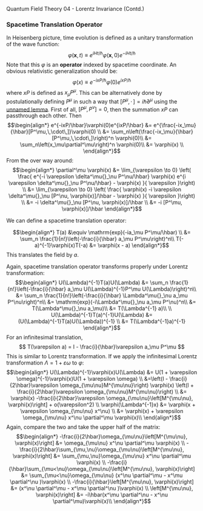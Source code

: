 Quantum Field Theory 04 - Lorentz Invariance (Contd.)

### Spacetime Translation Operator
In Heisenberg picture, time evolution is defined as a unitary transformation
of the wave function:
$$
\varphi(\mathbf x, t) \equiv e^{iHt/\hbar}\varphi(\mathbf x,0)e^{-iHt/\hbar}
$$
Note that this $\varphi$ is an **operator** indexed by spacetime coordinate.
An obvious relativistic generalization should be:
$$
\varphi(x) \equiv e^{-ixP/\hbar}\varphi(0)e^{ixP/\hbar}
$$
where $xP$ is defined as $x_\mu P^\mu$. This can be alternatively done by
postulationally defining $P^\mu$ in such a way that
$[P^\mu,\,\cdot\,]=i\hbar\partial^\mu$ using the
[unnamed lemma](?page=standard-operator-identity). First of all, $[P^\mu,P^\nu]=0$,
then the summation $xP$ can passthrough each other. Then
$$\begin{align*}
e^{-ixP/\hbar}\varphi(0)e^{ixP/\hbar}
&= e^{\frac{-ix_\mu}{\hbar}[P^\mu,\,\cdot\,]}\varphi(0) \\
&= \sum_n\left(\frac{-ix_\mu}{\hbar}[P^\mu,\,\cdot\,]\right)^n \varphi(0)\\
&= \sum_n\left(x_\mu\partial^\mu\right)^n \varphi(0)\\
&= \varphi(x) \\
\end{align*}$$
From the over way around:
$$\begin{align*}
\partial^\mu \varphi(x) &= \lim_{\varepsilon \to 0} \left(
    \frac{
        e^{-i \varepsilon \delta^\mu{}_\nu P^\nu/\hbar}
        \varphi(x)
        e^{i \varepsilon \delta^\mu{}_\nu P^\nu/\hbar}
        - \varphi(x)
    }{
        \varepsilon
    }\right) \\
 &= \lim_{\varepsilon \to 0} \left(
    \frac{
        \varphi(x)
        -i \varepsilon \delta^\mu{}_\nu [P^\nu, \varphi(x)]/\hbar
        - \varphi(x)
    }{
        \varepsilon
    }\right) \\
 &= -i \delta^\mu{}_\nu [P^\nu, \varphi(x)]/\hbar \\
 &= -i [P^\mu, \varphi(x)]/\hbar
\end{align*}$$

We can define a spacetime translation operator:

$$\begin{align*}
T(a) &\equiv \mathrm{exp}(-ia_\mu P^\mu/\hbar) \\
    &= \sum_n \frac{1}{n!}\left(-\frac{i}{\hbar} a_\mu P^\mu\right)^n\\
T(-a)^{-1}\varphi(x)T(-a) &= \varphi(x - a)
\end{align*}$$
This translates the field by $a$.

Again, spacetime translation operator transforms properly under Lorentz transformation:
$$\begin{align*}
U(\Lambda)^{-1}T(a)U(\Lambda) &= \sum_n \frac{1}{n!}\left(-\frac{i}{\hbar} a_\mu U(\Lambda)^{-1}P^\mu U(\Lambda)\right)^n\\
    &= \sum_n \frac{1}{n!}\left(-\frac{i}{\hbar} \Lambda^\mu{}_\nu a_\mu P^\nu\right)^n\\
    &= \mathrm{exp}(-i\Lambda^\mu{}_\nu a_\mu P^\nu)^n\\
    &= T(\Lambda^\mu{}_\nu a_\mu)\\
    &= T(\Lambda^{-1} a)\\
\\
U(\Lambda)^{-1}T(a)^{-1}U(\Lambda) &= (U(\Lambda)^{-1}T(a)U(\Lambda))^{-1} \\
&= T(\Lambda^{-1}a)^{-1}
\end{align*}$$
For an infinitesimal translation,
$$
T(\varepsilon a) = I - \frac{i}{\hbar}\varepsilon a_\mu P^\mu
$$
This is similar to Lorentz transformation. If we apply the infinitesimal Lorentz transformation
$\Lambda= 1 + \varepsilon \omega$ to $\varphi$:
$$\begin{align*}
U(\Lambda)^{-1}\varphi(x)U(\Lambda)
  &= U(1 + \varepsilon \omega)^{-1}\varphi(x)U(1 + \varepsilon \omega) \\
  &=\left(I - \frac{i}{2\hbar}\varepsilon \omega_{\mu\nu}M^{\mu\nu}\right)
    \varphi(x)
    \left(I + \frac{i}{2\hbar}\varepsilon \omega_{\mu\nu}M^{\mu\nu}\right) \\
&= \varphi(x) -\frac{i}{2\hbar}\varepsilon \omega_{\mu\nu}\left[M^{\mu\nu}, \varphi(x)\right] + o(\varepsilon^2) \\
\varphi(\Lambda^{-1}x)
&= \varphi(x + \varepsilon \omega_{\mu\nu} x^\nu) \\
&= \varphi(x) + \varepsilon \omega_{\mu\nu} x^\nu \partial^\mu \varphi(x)\\
\end{align*}$$
Again, compare the two and take the upper half of the matrix:
$$\begin{align*}
-\frac{i}{2\hbar}\omega_{\mu\nu}\left[M^{\mu\nu}, \varphi(x)\right]
&= \omega_{\mu\nu} x^\nu \partial^\mu \varphi(x) \\
-\frac{i}{2\hbar}\sum_{\mu,\nu}\omega_{\mu\nu}\left[M^{\mu\nu}, \varphi(x)\right]
&= \sum_{\mu,\nu}\omega_{\mu\nu} x^\nu \partial^\mu \varphi(x) \\
-\frac{i}{\hbar}\sum_{\mu<\nu}\omega_{\mu\nu}\left[M^{\mu\nu}, \varphi(x)\right]
&= \sum_{\mu<\nu}\omega_{\mu\nu} (x^\nu \partial^\mu - x^\mu \partial^\nu )\varphi(x) \\
-\frac{i}{\hbar}\left[M^{\mu\nu}, \varphi(x)\right]
&= (x^\nu \partial^\mu - x^\mu \partial^\nu )\varphi(x) \\
\left[M^{\mu\nu}, \varphi(x)\right] &= -i\hbar(x^\mu \partial^\nu - x^\nu \partial^\mu)\varphi(x)\\
\end{align*}$$